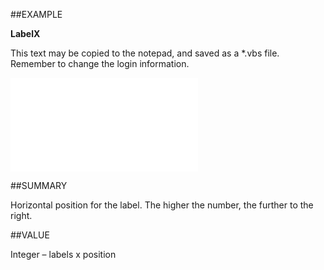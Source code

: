 
##EXAMPLE

**LabelX**

This text may be copied to the notepad, and saved as a *.vbs file. Remember to change the login information.

![](..\..\Examples\vbs\SOUdefField.LabelX.vbs.txt)


##SUMMARY

Horizontal position for the label. The higher the number, the further to the right.


##VALUE

Integer – labels x position

